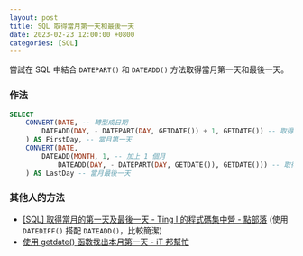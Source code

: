 ```yaml
---
layout: post
title: SQL 取得當月第一天和最後一天
date: 2023-02-23 12:00:00 +0800
categories: [SQL]
---
```


嘗試在 SQL 中結合 `DATEPART()` 和 `DATEADD()` 方法取得當月第一天和最後一天。

### 作法

```sql
SELECT 
    CONVERT(DATE, -- 轉型成日期 
        DATEADD(DAY, - DATEPART(DAY, GETDATE()) + 1, GETDATE()) -- 取得目前日期，並 - 該月天數 + 1  
    ) AS FirstDay, -- 當月第一天
    CONVERT(DATE, 
        DATEADD(MONTH, 1, -- 加上 1 個月 
            DATEADD(DAY, - DATEPART(DAY, GETDATE()), GETDATE())) -- 取得目前日期，並 - 該月天數
    ) AS LastDay -- 當月最後一天
```

### 其他人的方法

- [[SQL] 取得當月的第一天及最後一天 - Ting I 的程式碼集中營 - 點部落](https://dotblogs.com.tw/TingI/2018/01/07/020846) (使用 `DATEDIFF()` 搭配 `DATEADD()`，比較簡潔)
- [使用 getdate() 函數找出本月第一天 - iT 邦幫忙](https://ithelp.ithome.com.tw/articles/10007971 "‌")